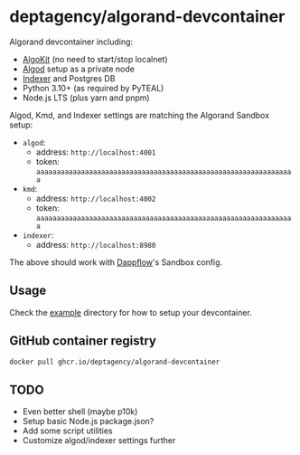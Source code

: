# deptagency/algorand-devcontainer

Algorand devcontainer including:

- [AlgoKit](https://developer.algorand.org/algokit/) (no need to start/stop localnet)
- [Algod](https://developer.algorand.org/docs/rest-apis/algod/) setup as a private node
- [Indexer](https://developer.algorand.org/docs/rest-apis/indexer/) and Postgres DB
- Python 3.10+ (as required by PyTEAL)
- Node.js LTS (plus yarn and pnpm)

Algod, Kmd, and Indexer settings are matching the Algorand Sandbox setup:

- `algod`:
  - address: `http://localhost:4001`
  - token: `aaaaaaaaaaaaaaaaaaaaaaaaaaaaaaaaaaaaaaaaaaaaaaaaaaaaaaaaaaaaaaaa`
- `kmd`:
  - address: `http://localhost:4002`
  - token: `aaaaaaaaaaaaaaaaaaaaaaaaaaaaaaaaaaaaaaaaaaaaaaaaaaaaaaaaaaaaaaaa`
- `indexer`:
  - address: `http://localhost:8980`

The above should work with [Dappflow](https://app.dappflow.org)'s Sandbox config.

## Usage

Check the [example](/example/) directory for how to setup your devcontainer.

## GitHub container registry

```sh
docker pull ghcr.io/deptagency/algorand-devcontainer
```

## TODO

- Even better shell (maybe p10k)
- Setup basic Node.js package.json?
- Add some script utilities
- Customize algod/indexer settings further
